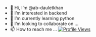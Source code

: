 - 👋 Hi, I’m @ab-dauletkhan
- 👀 I’m interested in backend
- 🌱 I’m currently learning python
- 💞️ I’m looking to collaborate on ...
- 📫 How to reach me ...
[![Profile Views](https://komarev.com/ghpvc/?username=ab-dauletkhan)](https://github.com/ab-dauletkhan)

<!---
ab-dauletkhan/ab-dauletkhan is a ✨ special ✨ repository because its `README.md` (this file) appears on your GitHub profile.
You can click the Preview link to take a look at your changes.
--->
